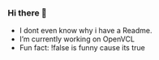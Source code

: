 ### Hi there 👋
- I dont even know why i have a Readme.
- I’m currently working on OpenVCL
- Fun fact: !false is funny cause its true

